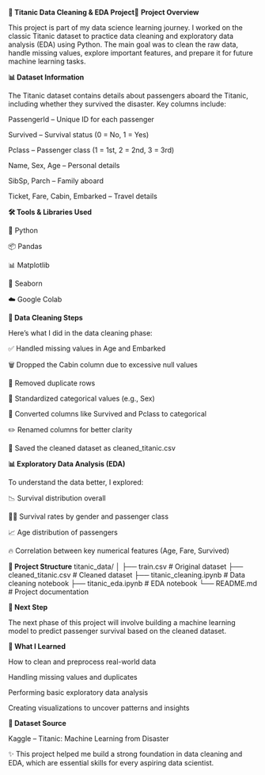 **🧹 Titanic Data Cleaning & EDA Project**📌 
**Project Overview**

This project is part of my data science learning journey. I worked on the classic Titanic dataset to practice data cleaning and exploratory data analysis (EDA) using Python.
The main goal was to clean the raw data, handle missing values, explore important features, and prepare it for future machine learning tasks.

**📊 Dataset Information**

The Titanic dataset contains details about passengers aboard the Titanic, including whether they survived the disaster.
Key columns include:

PassengerId – Unique ID for each passenger

Survived – Survival status (0 = No, 1 = Yes)

Pclass – Passenger class (1 = 1st, 2 = 2nd, 3 = 3rd)

Name, Sex, Age – Personal details

SibSp, Parch – Family aboard

Ticket, Fare, Cabin, Embarked – Travel details

**🛠️ Tools & Libraries Used**

🐍 Python

📦 Pandas

📊 Matplotlib

🎨 Seaborn

☁️ Google Colab

**🧹 Data Cleaning Steps**

Here’s what I did in the data cleaning phase:

✅ Handled missing values in Age and Embarked

🗑️ Dropped the Cabin column due to excessive null values

🔁 Removed duplicate rows

🧼 Standardized categorical values (e.g., Sex)

🔄 Converted columns like Survived and Pclass to categorical

✏️ Renamed columns for better clarity

💾 Saved the cleaned dataset as cleaned_titanic.csv

**📊 Exploratory Data Analysis (EDA)**

To understand the data better, I explored:

📉 Survival distribution overall

👩‍🦱 Survival rates by gender and passenger class

📈 Age distribution of passengers

🔥 Correlation between key numerical features (Age, Fare, Survived)

**📁 Project Structure** 
titanic_data/
│
├── train.csv                # Original dataset
├── cleaned_titanic.csv      # Cleaned dataset
├── titanic_cleaning.ipynb   # Data cleaning notebook
├── titanic_eda.ipynb        # EDA notebook
└── README.md                # Project documentation

**🚀 Next Step**

The next phase of this project will involve building a machine learning model to predict passenger survival based on the cleaned dataset.

**🧠 What I Learned**

How to clean and preprocess real-world data

Handling missing values and duplicates

Performing basic exploratory data analysis

Creating visualizations to uncover patterns and insights

**📌 Dataset Source**

Kaggle – Titanic: Machine Learning from Disaster

✨ This project helped me build a strong foundation in data cleaning and EDA, which are essential skills for every aspiring data scientist.

